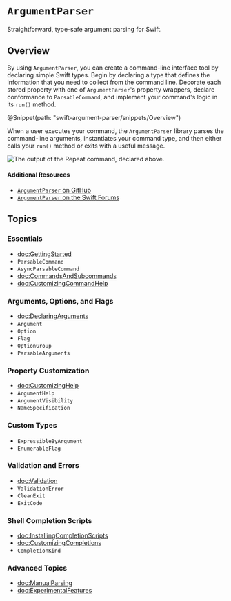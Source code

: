 # ``ArgumentParser``

Straightforward, type-safe argument parsing for Swift.

## Overview

By using `ArgumentParser`, you can create a command-line interface tool
by declaring simple Swift types.
Begin by declaring a type that defines
the information that you need to collect from the command line.
Decorate each stored property with one of `ArgumentParser`'s property wrappers,
declare conformance to ``ParsableCommand``,
and implement your command's logic in its `run()` method.

@Snippet(path: "swift-argument-parser/snippets/Overview")

When a user executes your command, 
the `ArgumentParser` library parses the command-line arguments,
instantiates your command type,
and then either calls your `run()` method or exits with a useful message.

![The output of the Repeat command, declared above.](repeat.png)

#### Additional Resources

- [`ArgumentParser` on GitHub](https://github.com/apple/swift-argument-parser/)
- [`ArgumentParser` on the Swift Forums](https://forums.swift.org/c/related-projects/argumentparser/60)

## Topics

### Essentials

- <doc:GettingStarted>
- ``ParsableCommand``
- ``AsyncParsableCommand``
- <doc:CommandsAndSubcommands>
- <doc:CustomizingCommandHelp>

### Arguments, Options, and Flags

- <doc:DeclaringArguments>
- ``Argument``
- ``Option``
- ``Flag``
- ``OptionGroup``
- ``ParsableArguments``

### Property Customization

- <doc:CustomizingHelp>
- ``ArgumentHelp``
- ``ArgumentVisibility``
- ``NameSpecification``

### Custom Types

- ``ExpressibleByArgument``
- ``EnumerableFlag``

### Validation and Errors

- <doc:Validation>
- ``ValidationError``
- ``CleanExit``
- ``ExitCode``

### Shell Completion Scripts

- <doc:InstallingCompletionScripts>
- <doc:CustomizingCompletions>
- ``CompletionKind``

### Advanced Topics

- <doc:ManualParsing>
- <doc:ExperimentalFeatures>
